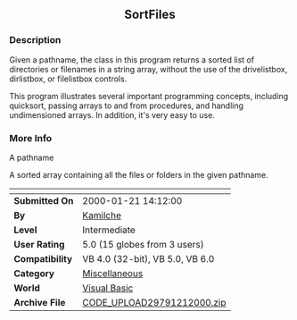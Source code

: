 ﻿<div align="center">

## SortFiles


</div>

### Description

Given a pathname, the class in this program returns a sorted list of directories or filenames in a string array, without the use of the drivelistbox, dirlistbox, or filelistbox controls.

This program illustrates several important programming concepts, including quicksort, passing arrays to and from procedures, and handling undimensioned arrays. In addition, it's very easy to use.
 
### More Info
 
A pathname

A sorted array containing all the files or folders in the given pathname.


<span>             |<span>
---                |---
**Submitted On**   |2000-01-21 14:12:00
**By**             |[Kamilche](https://github.com/Planet-Source-Code/PSCIndex/blob/master/ByAuthor/kamilche.md)
**Level**          |Intermediate
**User Rating**    |5.0 (15 globes from 3 users)
**Compatibility**  |VB 4\.0 \(32\-bit\), VB 5\.0, VB 6\.0
**Category**       |[Miscellaneous](https://github.com/Planet-Source-Code/PSCIndex/blob/master/ByCategory/miscellaneous__1-1.md)
**World**          |[Visual Basic](https://github.com/Planet-Source-Code/PSCIndex/blob/master/ByWorld/visual-basic.md)
**Archive File**   |[CODE\_UPLOAD29791212000\.zip](https://github.com/Planet-Source-Code/kamilche-sortfiles__1-5607/archive/master.zip)








